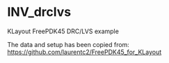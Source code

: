 # INV_drclvs
KLayout FreePDK45 DRC/LVS example

The data and setup has been copied from:
https://github.com/laurentc2/FreePDK45_for_KLayout
